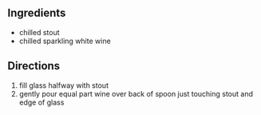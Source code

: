 ## Ingredients
- chilled stout
- chilled sparkling white wine

## Directions
1. fill glass halfway with stout
1. gently pour equal part wine over back of spoon just touching stout and edge of glass